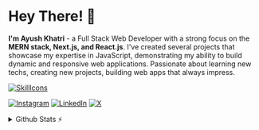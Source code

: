 # Hey There! 👋
**I'm Ayush Khatri** - a Full Stack Web Developer with a strong focus on the **MERN stack, Next.js, and React.js**. I've created several projects that showcase my expertise in JavaScript, demonstrating my ability to build dynamic and responsive web applications. Passionate about learning new techs, creating new projects, building web apps that always impress.


[![SkillIcons](https://skillicons.dev/icons?i=js,ts,nextjs,html,css,nodejs,tailwind,bootstrap,mongodb,expressjs,cpp,git,github,vscode,postman)](https://skillicons.dev)<br/>

[![Instagram](https://img.shields.io/badge/Instagram-%23E4405F.svg?logo=Instagram&logoColor=white)](https://instagram.com/ayush.khatrii) [![LinkedIn](https://img.shields.io/badge/LinkedIn-%230077B5.svg?logo=linkedin&logoColor=white)](https://linkedin.com/in/ayushkhatrii) [![X](https://img.shields.io/badge/X-black.svg?logo=X&logoColor=white)](https://x.com/khatri_ayush15) 

<details>
  <summary>Github Stats ⚡</summary>
  
  <a href="#">![Github stats](https://github-readme-stats.vercel.app/api?username=ayush-khatrii&theme=github_dark&show_icons=true&count_private=true&hide_border=true&line_height=20)</a>
  <a href="#">![Top Langs](https://github-readme-stats.vercel.app/api/top-langs/?username=ayush-khatrii&layout=compact&theme=github_dark&count_private=true&hide_border=true)</a>

  [![GitHub Streak](https://nirzak-streak-stats.vercel.app?user=ayush-khatrii&theme=github-dark-blue&hide_border=true)](https://git.io/streak-stats)
</details>
